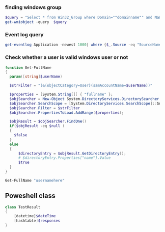 ### finding windows group
``` powershell
$query = "Select * from Win32_Group where Domain=""domainname"" and Name=""groupname"""
get-wmiobject -query  $query
```

### Event log query
``` powershell
get-eventlog Application -newest 1000| where {$_.Source -eq "SourceName" -and $_.EntryType -eq "Warning"} | %{$_.Message} |out-file c:\temp\out.txt
```
### Check whether a user is valid windows user or not
``` powershell
function Get-FullName
{
  param([string]$userName)

  $strFilter = "(&(objectCategory=User)(samAccountName=$userName))"

  $properties = [System.String[]] { "fullname" };
  $objSearcher = New-Object System.DirectoryServices.DirectorySearcher
  $objSearcher.SearchScope = [System.DirectoryServices.SearchScope]::Subtree;
  $objSearcher.Filter = $strFilter
  $objSearcher.PropertiesToLoad.AddRange($properties);

  $objResult = $objSearcher.FindOne()
  if($objResult -eq $null )
  {
    $false
  }
  else
  {
      $directoryEntry = $objResult.GetDirectoryEntry();
      # $directoryEntry.Properties["name"].Value
      $true
  }
}

Get-FullName "usernamehere"
```

## Poweshell class

```powershell
class TestResult
{
    [datetime]$dateTime
    [hashtable]$responses
}
```